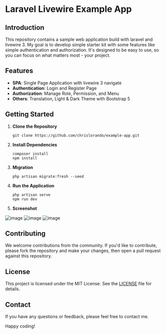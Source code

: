 # Laravel Livewire Example App

## Introduction

This repository contains a sample web application build with laravel and livewire 3. My goal is to develop simple starter kit with some features like simple authentication and authorization. It's designed to be easy to use, so you can focus on what matters most - your project.

## Features

-   **SPA**: Single Page Application with livewire 3 navigate
-   **Authentication**: Login and Register Page
-   **Authorization**: Manage Role, Permission, and Menu
-   **Others**: Translation, Light & Dark Theme with Bootstrap 5

## Getting Started

1. **Clone the Repository**

    ```
    git clone https://github.com/chrislorando/example-app.git
    ```

2. **Install Dependencies**

    ```
    composer install
    npm install
    ```

3. **Migration**

    ```
    php artisan migrate:fresh --seed
    ```

4. **Run the Application**

    ```
    php artisan serve
    npm run dev
    ```

5. **Screenshot**

![image](https://github.com/chrislorando/example-app/assets/10240380/69fe4048-66eb-4684-8593-0ff126608e4f)
![image](https://github.com/chrislorando/example-app/assets/10240380/ca440bdd-a00e-4522-9064-c29d864a1409)
![image](https://github.com/chrislorando/example-app/assets/10240380/d5d7bef1-28a7-4726-850f-8db5b5965139)

## Contributing

We welcome contributions from the community. If you'd like to contribute, please fork the repository and make your changes, then open a pull request against this repository.

## License

This project is licensed under the MIT License. See the [LICENSE](LICENSE) file for details.

## Contact

If you have any questions or feedback, please feel free to contact me.

Happy coding!

```

```
